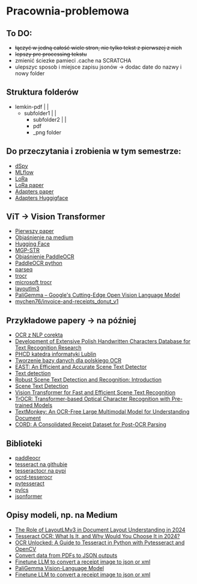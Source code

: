 # Pracownia-problemowa

## To DO:
- ~~łączyć w jedną całość wiele stron, nie tylko tekst z pierwszej z nich~~
- ~~lepszy pre processing tekstu~~
- zmienić ściezke pamieci .cache na SCRATCHA
- ulepszyc sposob i miejsce zapisu jsonów -> dodac date do nazwy i nowy folder

## Struktura folderów

- lemkin-pdf
  |
  |
  - subfolder1
  |
  |
    - subfolder2
    |
    |
    - pdf
    - _png folder

## Do przeczytania i zrobienia w tym semestrze:
- [dSpy](https://github.com/stanfordnlp/dspy)
- [MLflow](https://mlflow.org/#core-concepts)
- [LoRa](https://huggingface.co/docs/peft/main/en/conceptual_guides/lora)
- [LoRa paper](https://arxiv.org/abs/2106.09685)
- [Adapters paper](https://arxiv.org/abs/2304.01933)
- [Adapters Huggigface](https://huggingface.co/docs/hub/adapters)

## ViT -> Vision Transformer
- [Pierwszy paper](https://paperswithcode.com/method/vision-transformer)
- [Objaśnienie na medium](https://medium.com/@hansahettiarachchi/unveiling-vision-transformers-revolutionizing-computer-vision-beyond-convolution-c410110ef061)
- [Hugging Face](https://huggingface.co/docs/transformers/model_doc/vit)
- [MGP-STR](https://huggingface.co/docs/transformers/model_doc/mgp-str#mgp-str)
- [Objaśnienie PaddleOCR](https://vinod-baste.medium.com/unlocking-the-power-of-paddleocr-4141544f8dba)
- [PaddleOCR python](https://pypi.org/project/paddleocr/)
- [parseq](https://github.com/baudm/parseq)
- [trocr](https://github.com/microsoft/unilm/tree/master/trocr)
- [microsoft trocr](https://huggingface.co/microsoft/trocr-base-handwritten)
- [layoutlm3](https://huggingface.co/docs/transformers/model_doc/layoutlmv3)
- [PaliGemma – Google's Cutting-Edge Open Vision Language Model](https://huggingface.co/blog/paligemma)
- [mychen76/invoice-and-receipts_donut_v1](https://huggingface.co/mychen76/invoice-and-receipts_donut_v1)

## Przykładowe papery -> na później
- [OCR z NLP corektą](https://ieeexplore-1ieee-1org-1000047nk00e3.wbg2.bg.agh.edu.pl/document/10463478)
- [Development of Extensive Polish Handwritten Characters Database for Text Recognition Research](http://www.astrj.com/Development-of-Extensive-Polish-Handwritten-Characters-Database-for-Text-Recognition,122567,0,2.html)
- [PHCD katedra informatyki Lublin](https://cs.pollub.pl/phcd/)
- [Tworzenie bazy danych dla polskiego OCR](http://www.astrj.com/pdf-122567-53925?filename=Development%20of%20Extensive.pdf)
- [EAST: An Efficient and Accurate Scene Text Detector](https://arxiv.org/pdf/1704.03155v2)
- [Text detection ](https://paperswithcode.com/task/text-detection)
- [Robust Scene Text Detection and Recognition: Introduction](https://developer.nvidia.com/blog/robust-scene-text-detection-and-recognition-introduction/)
- [Scene Text Detection](https://paperswithcode.com/task/scene-text-detection)
- [Vision Transformer for Fast and Efficient Scene Text Recognition](https://arxiv.org/pdf/2105.08582)
- [TrOCR: Transformer-based Optical Character Recognition with Pre-trained Models](https://paperswithcode.com/paper/trocr-transformer-based-optical-character)
- [TextMonkey: An OCR-Free Large Multimodal Model for Understanding Document](https://arxiv.org/pdf/2403.04473)
- [CORD: A Consolidated Receipt Dataset for Post-OCR Parsing](https://openreview.net/pdf?id=SJl3z659UH)

## Biblioteki
- [paddleocr](https://pypi.org/project/paddleocr/)
- [tesseract na githubie](https://github.com/tesseract-ocr/tesseract)
- [tesseractocr na pypi](https://github.com/sirfz/tesserocr)
- [ocrd-tesserocr](https://pypi.org/project/ocrd-tesserocr/)
- [pytesseract](https://pypi.org/project/pytesseract/)
- [pylcs](https://pypi.org/project/pylcs/)
- [jsonformer](https://github.com/1rgs/jsonformer)

## Opisy modeli, np. na Medium
- [The Role of LayoutLMv3 in Document Layout Understanding in 2024](https://medium.com/ubiai-nlp/the-role-of-layoutlmv3-in-document-layout-understanding-in-2024-46d505105cfb)
- [Tesseract OCR: What Is It, and Why Would You Choose It in 2024?](https://www.klippa.com/en/blog/information/tesseract-ocr/)
- [OCR Unlocked: A Guide to Tesseract in Python with Pytesseract and OpenCV](https://nanonets.com/blog/ocr-with-tesseract/)
- [Convert data from PDFs to JSON outputs](https://medium.com/nanonets/convert-data-from-pdfs-to-json-outputs-4bf32d50cfd2)
- [Finetune LLM to convert a receipt image to json or xml](https://mychen76.medium.com/finetune-llm-to-convert-a-receipt-image-to-json-or-xml-3f9a6237e991)
- [PaliGemma Vision-Language Model](https://medium.com/@nimritakoul01/paligemma-vision-language-model-22693c2a4dec)
- [Finetune LLM to convert a receipt image to json or xml](https://mychen76.medium.com/finetune-llm-to-convert-a-receipt-image-to-json-or-xml-3f9a6237e991)